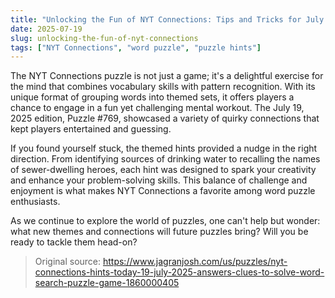 ```yaml
---
title: "Unlocking the Fun of NYT Connections: Tips and Tricks for July 19, 2025"
date: 2025-07-19
slug: unlocking-the-fun-of-nyt-connections
tags: ["NYT Connections", "word puzzle", "puzzle hints"]
---
```


The NYT Connections puzzle is not just a game; it's a delightful exercise for the mind that combines vocabulary skills with pattern recognition. With its unique format of grouping words into themed sets, it offers players a chance to engage in a fun yet challenging mental workout. The July 19, 2025 edition, Puzzle #769, showcased a variety of quirky connections that kept players entertained and guessing.

If you found yourself stuck, the themed hints provided a nudge in the right direction. From identifying sources of drinking water to recalling the names of sewer-dwelling heroes, each hint was designed to spark your creativity and enhance your problem-solving skills. This balance of challenge and enjoyment is what makes NYT Connections a favorite among word puzzle enthusiasts.

As we continue to explore the world of puzzles, one can't help but wonder: what new themes and connections will future puzzles bring? Will you be ready to tackle them head-on? 
> Original source: https://www.jagranjosh.com/us/puzzles/nyt-connections-hints-today-19-july-2025-answers-clues-to-solve-word-search-puzzle-game-1860000405